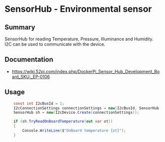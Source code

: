 ﻿# SensorHub - Environmental sensor

## Summary

SensorHub for reading Temperature, Pressure, Illuminance and Humidity. I2C can be used to communicate with the device.

## Documentation

- https://wiki.52pi.com/index.php/DockerPi_Sensor_Hub_Development_Board_SKU:_EP-0106

## Usage

```csharp
    const int I2cBusId = 1;
    I2cConnectionSettings connectionSettings = new(I2cBusId, SensorHub.DefaultI2cAddress);
    SensorHub sh = new(I2cDevice.Create(connectionSettings));

    if (sh.TryReadOnBoardTemperature(out var ot))
    {
        Console.WriteLine($"OnBoard temperature {ot}");
    }
```
